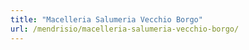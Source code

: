```yaml
---
title: "Macelleria Salumeria Vecchio Borgo"
url: /mendrisio/macelleria-salumeria-vecchio-borgo/
---
```

